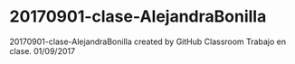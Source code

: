 # 20170901-clase-AlejandraBonilla
20170901-clase-AlejandraBonilla created by GitHub Classroom
Trabajo en clase. 01/09/2017

